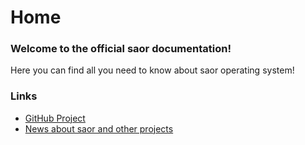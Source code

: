 # Home

### Welcome to the official saor documentation!

Here you can find all you need to know about saor operating system!

### Links

- [GitHub Project](https://github.com/g1opto/saor)
- [News about saor and other projects](https://blog.g1o.x10.mx)
